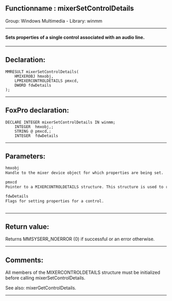 <link rel="stylesheet" type="text/css" href="../../css/win32api.css">  
<link rel="stylesheet" href="https://cdnjs.cloudflare.com/ajax/libs/font-awesome/4.7.0/css/font-awesome.min.css">

## Functionname : mixerSetControlDetails
Group: Windows Multimedia - Library: winmm    
***  


#### Sets properties of a single control associated with an audio line.
***  


## Declaration:
```foxpro  
MMRESULT mixerSetControlDetails(
	HMIXEROBJ hmxobj,
	LPMIXERCONTROLDETAILS pmxcd,
	DWORD fdwDetails
);  
```  
***  


## FoxPro declaration:
```foxpro  
DECLARE INTEGER mixerSetControlDetails IN winmm;
	INTEGER  hmxobj,;
	STRING @ pmxcd,;
	INTEGER  fdwDetails  
```  
***  


## Parameters:
```txt  
hmxobj
Handle to the mixer device object for which properties are being set.

pmxcd
Pointer to a MIXERCONTROLDETAILS structure. This structure is used to reference control detail structures that contain the desired state for the control.

fdwDetails
Flags for setting properties for a control.
  
```  
***  


## Return value:
Returns MMSYSERR_NOERROR (0) if successful or an error otherwise.  
***  


## Comments:
All members of the MIXERCONTROLDETAILS structure must be initialized before calling mixerSetControlDetails.  
  
See also: mixerGetControlDetails.  
  
***  


